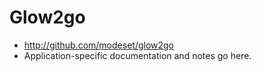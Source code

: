 Glow2go
===========
* http://github.com/modeset/glow2go
* Application-specific documentation and notes go here.
